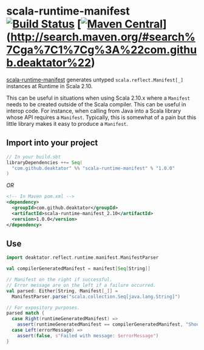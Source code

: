 # scala-runtime-manifest [![Build Status](https://travis-ci.org/deaktator/scala-runtime-manifest.svg?branch=master)](https://travis-ci.org/deaktator/scala-runtime-manifest) [[![Maven Central](https://maven-badges.herokuapp.com/maven-central/com.github.deaktator/scala-runtime-manifest_2.10/badge.svg)](https://maven-badges.herokuapp.com/maven-central/com.github.deaktator/scala-runtime-manifest_2.10)](http://search.maven.org/#search%7Cga%7C1%7Cg%3A%22com.github.deaktator%22) #

[scala-runtime-manifest](https://github.com/deaktator/scala-runtime-manifest) generates 
untyped `scala.reflect.Manifest[_]` instances at Runtime in Scala 2.10.

This can be useful in situations when using Scala 2.10.x where a `Manifest` needs to be created
outside of the Scala compiler.  This can be useful in interop code.  For instance, when calling 
from Java into a Scala library whose API requires a `Manifest`.  Typically, this is somewhat of a 
pain but this little library makes it easy to produce a `Manifest`.


## Import into your project

```scala
// In your build.sbt
libraryDependencies ++= Seq(
  "com.github.deaktator" %% "scala-runtime-manifest" % "1.0.0"
)
```

*OR*

```xml
<!-- In Maven pom.xml -->
<dependency>
  <groupId>com.github.deaktator</groupId>
  <artifactId>scala-runtime-manifest_2.10</artifactId>
  <version>1.0.0</version>
</dependency>
```

## Use

```scala
import deaktator.reflect.runtime.manifest.ManifestParser

val compilerGeneratedManifest = manifest[Seq[String]]

// Manifest on the right if successful.
// Error message are on the left if a failure occurred.
val parsed: Either[String, Manifest[_]] =
  ManifestParser.parse("scala.collection.Seq[java.lang.String]")

// For expository purposes.
parsed match {
  case Right(runtimeGeneratedManifest) =>
    assert(runtimeGeneratedManifest == compilerGeneratedManifest, "Should be the same.")
  case Left(errorMessage) =>
    assert(false, s"Failed with message: $errorMessage")
}
```
